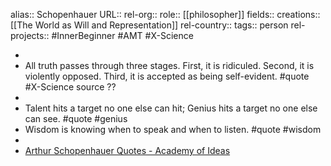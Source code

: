 alias:: Schopenhauer
URL::
rel-org::
role:: [[philosopher]]
fields::
creations:: [[The World as Will and Representation]]
rel-country::
tags:: person
rel-projects:: #InnerBeginner #AMT #X-Science


-
- All truth passes through three stages. First, it is ridiculed. Second, it is violently opposed. Third, it is accepted as being self-evident. #quote #X-Science source ??
-
- Talent hits a target no one else can hit;
  Genius hits a target no one else can see.
  #quote #genius
- Wisdom is knowing when to speak and when to listen. #quote #wisdom
-
- [Arthur Schopenhauer Quotes - Academy of Ideas](https://academyofideas.com/2013/12/arthur-schopenhauer-quotes/)
